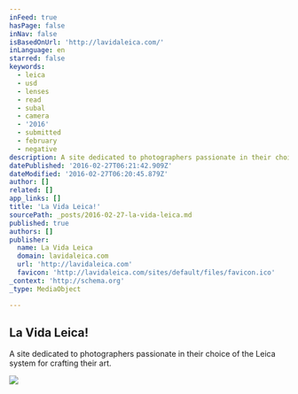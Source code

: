 ```yaml
---
inFeed: true
hasPage: false
inNav: false
isBasedOnUrl: 'http://lavidaleica.com/'
inLanguage: en
starred: false
keywords:
  - leica
  - usd
  - lenses
  - read
  - subal
  - camera
  - '2016'
  - submitted
  - february
  - negative
description: A site dedicated to photographers passionate in their choice of the Leica system for crafting their art.
datePublished: '2016-02-27T06:21:42.909Z'
dateModified: '2016-02-27T06:20:45.879Z'
author: []
related: []
app_links: []
title: 'La Vida Leica!'
sourcePath: _posts/2016-02-27-la-vida-leica.md
published: true
authors: []
publisher:
  name: La Vida Leica
  domain: lavidaleica.com
  url: 'http://lavidaleica.com'
  favicon: 'http://lavidaleica.com/sites/default/files/favicon.ico'
_context: 'http://schema.org'
_type: MediaObject

---
```

<article style=""><h1>La Vida Leica!</h1><p>A site dedicated to photographers passionate in their choice of the Leica system for crafting their art.</p><img src="https://s3-us-west-2.amazonaws.com/the-grid-img/p/4d370cbc6e51985bc1abb73778d6f870c501cd52.jpg" /></article>
